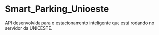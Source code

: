 # Smart_Parking_Unioeste
 
API desenvolvida para o estacionamento inteligente que está rodando no servidor da UNIOESTE.